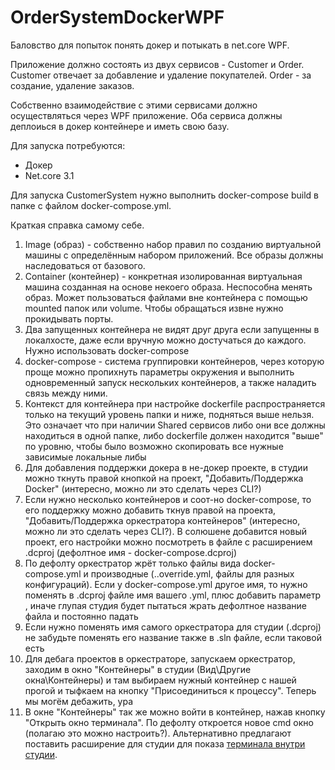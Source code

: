 # OrderSystemDockerWPF
Баловство для попыток понять докер и потыкать в net.core WPF.

Приложение должно состоять из двух сервисов - Customer и Order. 
Customer отвечает за добавление и удаление покупателей. 
Order - за создание, удаление заказов. 

Собственно взаимодействие с этими сервисами должно осуществляться через WPF приложение.
Оба сервиса должны деплоиься в докер контейнере и иметь свою базу.

Для запуска потребуются:
* Докер
* Net.core 3.1

Для запуска CustomerSystem нужно выполнить docker-compose build в папке с файлом docker-compose.yml.

Краткая справка самому себе.
1) Image (образ) - собственно набор правил по созданию виртуальной машины с определённым набором приложений. Все образы должны наследоваться от базового.
2) Container (контейнер) - конкретная изолированная виртуальная машина созданная на основе некоего образа. Неспособна менять образ. Может пользоваться файлами вне контейнера с помощью mounted папок или volume. Чтобы обращаться извне нужно прокидывать порты.
3) Два запущенных контейнера не видят друг друга если запущенны в локалхосте, даже если вручную можно достучаться до каждого.
Нужно использовать docker-compose
4) docker-compose - система группировки контейнеров, через которую проще можно пропихнуть параметры окружения и выполнить одновременный запуск нескольких контейнеров, а также наладить связь между ними.
5) Контекст для контейнера при настройке dockerfile распространяется только на текущий уровень папки и ниже, подняться выше нельзя. Это означает что при наличии Shared сервисов либо они все должны находиться в одной папке, либо dockerfile должен находится "выше" по уровню, чтобы было возможно скопировать все нужные зависимые локальные либы
6) Для добавления поддержки докера в не-докер проекте, в студии можно ткнуть правой кнопкой на проект, "Добавить/Поддержка Docker" (интересно, можно ли это сделать через CLI?)
7) Если нужно несколько контейнеров и соот-но docker-compose, то его поддержку можно добавить ткнув правой на проекта, "Добавить/Поддержка оркестратора контейнеров" (интересно, можно ли это сделать через CLI?). В солюшене добавится новый проект, его настройки можно посмотреть в файле с расширением .dcproj (дефолтное имя - docker-compose.dcproj)
8) По дефолту оркестратор жрёт только файлы вида docker-compose.yml и производные (..override.yml, файлы для разных конфигураций). Если у docker-compose.yml другое имя, то нужно поменять в .dcproj файле имя вашего .yml, плюс добавить параметр <DockerComposeBaseFilePath>, иначе глупая студия будет пытаться жрать дефолтное название файла и постоянно падать
9) Если нужно поменять имя самого оркестратора для студии (.dcproj) не забудьте поменять его название также в .sln файле, если таковой есть
10) Для дебага проектов в оркестраторе, запускаем оркестратор, заходим в окно "Контейнеры" в студии (Вид\Другие окна\Контейнеры) и там выбираем нужный контейнер с нашей прогой и тыфкаем на кнопку "Присоединиться к процессу". Теперь мы могём дебажить, ура
11) В окне "Контейнеры" так же можно войти в контейнер, нажав кнопку "Открыть окно терминала". По дефолту откроется новое cmd окно (полагаю это можно настроить?). Альтернативно предлагают поставить расширение для студии для показа [терминала внутри студии](https://marketplace.visualstudio.com/items?itemName=dos-cafe.WhackWhackTerminal).
